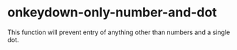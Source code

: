 # onkeydown-only-number-and-dot
This function will prevent entry of anything other than numbers and a single dot.

